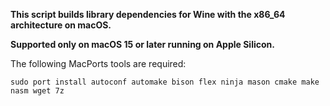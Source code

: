 **This script builds library dependencies for Wine with the x86_64 architecture on macOS.**

**Supported only on macOS 15 or later running on Apple Silicon.**

The following MacPorts tools are required:

`sudo port install autoconf automake bison flex ninja mason cmake make nasm wget 7z`
